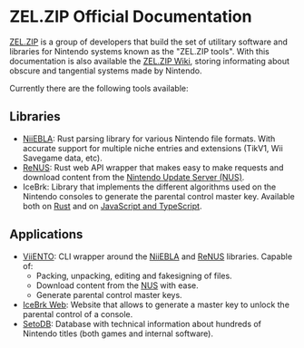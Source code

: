 # ZEL.ZIP Official Documentation

[ZEL.ZIP](https://zel.zip) is a group of developers that build the set of utilitary software and libraries for Nintendo systems known as the "ZEL.ZIP tools". With this documentation is also available the [ZEL.ZIP Wiki](./wiki/wiki), storing informating about obscure and tangential systems made by Nintendo.

Currently there are the following tools available:

## Libraries

- [NiiEBLA](./niiebla): Rust parsing library for various Nintendo file formats. With accurate support for multiple niche entries and extensions (TikV1, Wii Savegame data, etc).
- [ReNUS](./renus): Rust web API wrapper that makes easy to make requests and download content from the [Nintendo Update Server (NUS)](https://wiibrew.org/wiki/NUS).
- IceBrk: Library that implements the different algorithms used on the Nintendo consoles to generate the parental control master key. Available both on [Rust](https://docs.rs/zelzip_icebrk) and on [JavaScript and TypeScript](https://wasm.icebrk.docs.zel.zip).

## Applications

- [ViiENTO](https://zel.zip/viiento): CLI wrapper around the [NiiEBLA](./niiebla) and [ReNUS](./renus) libraries. Capable of:
  - Packing, unpacking, editing and fakesigning of files.
  - Download content from the [NUS](https://wiibrew.org/wiki/NUS) with ease.
  - Generate parental control master keys.
- [IceBrk Web](https://icebrk.zel.zip): Website that allows to generate a master key to unlock the parental control of a console.
- [SetoDB](https://setodb.zel.zip): Database with technical information about hundreds of Nintendo titles (both games and internal software).
